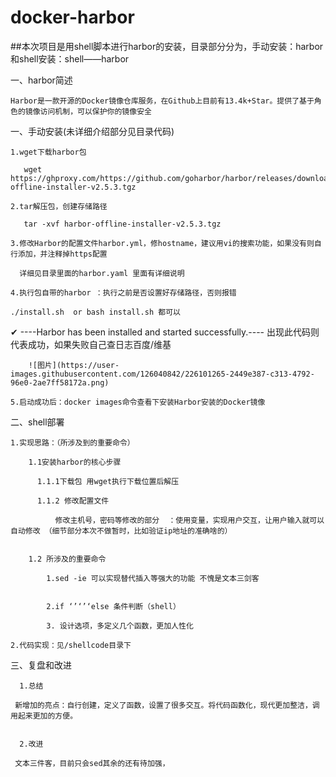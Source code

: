 # docker-harbor


##本次项目是用shell脚本进行harbor的安装，目录部分分为，手动安装：harbor 和shell安装：shell——harbor

一、harbor简述
  
    Harbor是一款开源的Docker镜像仓库服务，在Github上目前有13.4k+Star。提供了基于角色的镜像访问机制，可以保护你的镜像安全  

一、手动安装(未详细介绍部分见目录代码)
  
    1.wget下载harbor包
    
       wget https://ghproxy.com/https://github.com/goharbor/harbor/releases/download/v2.5.3/harbor-offline-installer-v2.5.3.tgz
     
    2.tar解压包，创建存储路径
    
       tar -xvf harbor-offline-installer-v2.5.3.tgz
    
    3.修改Harbor的配置文件harbor.yml，修hostname，建议用vi的搜索功能，如果没有则自行添加，并注释掉https配置
      
      详细见目录里面的harbor.yaml 里面有详细说明
      
    4.执行包自带的harbor ：执行之前是否设置好存储路径，否则报错
    
    ./install.sh  or bash install.sh 都可以
    
   ✔ ----Harbor has been installed and started successfully.---- 出现此代码则代表成功，如果失败自己查日志百度/维基
  
        ![图片](https://user-images.githubusercontent.com/126040842/226101265-2449e387-c313-4792-96e0-2ae7ff58172a.png)

    5.启动成功后：docker images命令查看下安装Harbor安装的Docker镜像
    
    
    
二、shell部署


    1.实现思路：（所涉及到的重要命令）
        
        1.1安装harbor的核心步骤
        
          1.1.1下载包 用wget执行下载位置后解压
          
          1.1.2 修改配置文件
              
              修改主机号，密码等修改的部分  ：使用变量，实现用户交互，让用户输入就可以自动修改 （细节部分本次不做暂时，比如验证ip地址的准确啥的）
              
              
        1.2 所涉及的重要命令
            
            1.sed -ie 可以实现替代插入等强大的功能 不愧是文本三剑客 
            
            
            2.if ‘’‘’‘else 条件判断（shell）
              
            3. 设计选项，多定义几个函数，更加人性化
        
    2.代码实现：见/shellcode目录下
          
          
          
          
三、复盘和改进


      1.总结
      
     新增加的亮点：自行创建，定义了函数，设置了很多交互。将代码函数化，现代更加整洁，调用起来更加的方便。
      
      
      2.改进
    
     文本三件客，目前只会sed其余的还有待加强，
    
    

  
